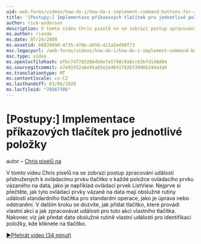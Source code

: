 ```yaml
---
uid: web-forms/videos/how-do-i/how-do-i-implement-command-buttons-for-individual-items
title: '[Postupy:] Implementace příkazových tlačítek pro jednotlivé položky | Microsoft Docs'
author: rick-anderson
description: V tomto videu Chris pixelů na se zobrazí postup zpracování událostí přidružených k ovládacímu prvku tlačítko v každé položce ovládacího prvku vázaného na data, jako je například ovládací prvek ListView. První,...
ms.author: riande
ms.date: 07/24/2008
ms.assetid: b883989d-4735-478e-ab56-411a2ed98f73
msc.legacyurl: /web-forms/videos/how-do-i/how-do-i-implement-command-buttons-for-individual-items
msc.type: video
ms.openlocfilehash: efbc7477832664b6efa5798c9a8cc63bfd148d04
ms.sourcegitcommit: e7e91932a6e91a63e2e46417626f39d6b244a3ab
ms.translationtype: MT
ms.contentlocale: cs-CZ
ms.lasthandoff: 03/06/2020
ms.locfileid: "78567786"
---
```

# <a name="how-do-i-implement-command-buttons-for-individual-items"></a>[Postupy:] Implementace příkazových tlačítek pro jednotlivé položky

autor – [Chris pixelů na](https://twitter.com/chrispels)

V tomto videu Chris pixelů na se zobrazí postup zpracování událostí přidružených k ovládacímu prvku tlačítko v každé položce ovládacího prvku vázaného na data, jako je například ovládací prvek ListView. Nejprve si přečtěte, jak tyto ovládací prvky vázané na data mají obslužné rutiny událostí standardního tlačítka pro standardní operace, jako je úprava nebo odstranění. V dalším kroku se dozvíte, jak přidat tlačítko, které provádí vlastní akci a jak zpracovávat události pro tuto akci vlastního tlačítka. Nakonec viz jak předat data obslužné rutině vlastní události pro identifikaci položky, kde kliknete na tlačítko.

[&#9654;Přehrát video (34 minut)](https://channel9.msdn.com/Blogs/ASP-NET-Site-Videos/how-do-i-implement-command-buttons-for-individual-items)
